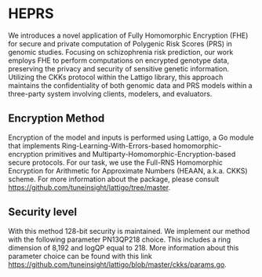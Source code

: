 # HEPRS

We introduces a novel application of Fully Homomorphic Encryption (FHE) for secure and private computation of Polygenic Risk Scores (PRS) in genomic studies. Focusing on schizophrenia risk prediction, our work employs FHE to perform computations on encrypted genotype data, preserving the privacy and security of sensitive genetic information. Utilizing the CKKs protocol within the Lattigo library, this approach maintains the confidentiality of both genomic data and PRS models within a three-party system involving clients, modelers, and evaluators. 

## Encryption Method

Encryption of the model and inputs is performed using Lattigo, a Go module that implements Ring-Learning-With-Errors-based homomorphic-encryption primitives and Multiparty-Homomorphic-Encryption-based secure protocols. For our task, we use the Full-RNS Homomorphic Encryption for Arithmetic for Approximate Numbers (HEAAN, a.k.a. CKKS) scheme. For more information about the package, please consult https://github.com/tuneinsight/lattigo/tree/master.

## Security level 

With this method 128-bit security is maintained. We implement our method with the following parameter PN13QP218 choice. This includes a ring dimension of 8,192 and logQP equal to 218. More information about this parameter choice can be found with this link https://github.com/tuneinsight/lattigo/blob/master/ckks/params.go. 

